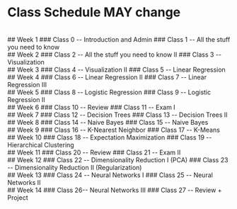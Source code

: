 # Class Schedule MAY change
</br>
## Week 1
### Class 0 -- Introduction and Admin
### Class 1 -- All the stuff you need to know
</br>
## Week 2
### Class 2 -- All the stuff you need to know II
### Class 3 -- Visualization
</br>
## Week 3
### Class 4 -- Visualization II
### Class 5 -- Linear Regression
</br>
## Week 4
### Class 6 -- Linear Regression II
### Class 7 -- Linear Regression III
</br>
## Week 5
### Class 8 -- Logistic Regression
### Class 9 -- Logistic Regression II
</br>
## Week 6
### Class 10 -- Review
### Class 11 -- Exam I
</br>
## Week 7
### Class 12 -- Decision Trees
### Class 13 -- Decision Trees II
</br>
## Week 8
### Class 14 -- Naive Bayes
### Class 15 -- Naive Bayes
</br>
## Week 9
### Class 16 -- K-Nearest Neighbor
### Class 17 -- K-Means
</br>
## Week 10
### Class 18 -- Expectation Maximization
### Class 19 -- Hierarchical Clustering
</br>
## Week 11
### Class 20 -- Review
### Class 21 -- Exam II
</br>
## Week 12
### Class 22 -- Dimensionality Reduction I (PCA)
### Class 23 -- Dimensionality Reduction II (Regularization)
</br>
## Week 13
### Class 24 -- Neural Networks I
### Class 25 -- Neural Networks II
</br>
## Week 14
### Class 26-- Neural Networks III
### Class 27 -- Review + Project

</br>
